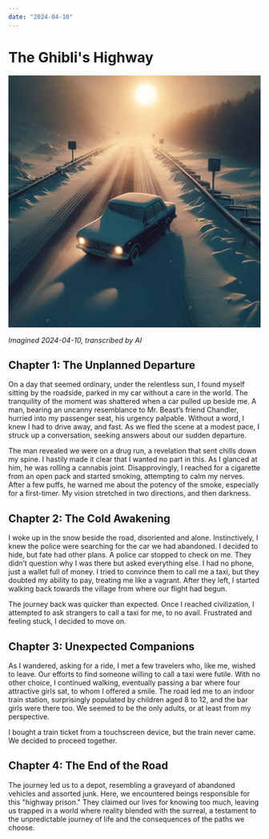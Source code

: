 ```yaml
---
date: "2024-04-10"
---
```


# The Ghibli's Highway

![](../assets/the_ghiblis_highroad.jpg)

*Imagined 2024-04-10, transcribed by AI*

## Chapter 1: The Unplanned Departure

On a day that seemed ordinary, under the relentless sun, I found myself sitting by the roadside, parked in my car without a care in the world. The tranquility of the moment was shattered when a car pulled up beside me. A man, bearing an uncanny resemblance to Mr. Beast’s friend Chandler, hurried into my passenger seat, his urgency palpable. Without a word, I knew I had to drive away, and fast. As we fled the scene at a modest pace, I struck up a conversation, seeking answers about our sudden departure.

The man revealed we were on a drug run, a revelation that sent chills down my spine. I hastily made it clear that I wanted no part in this. As I glanced at him, he was rolling a cannabis joint. Disapprovingly, I reached for a cigarette from an open pack and started smoking, attempting to calm my nerves. After a few puffs, he warned me about the potency of the smoke, especially for a first-timer. My vision stretched in two directions, and then darkness.

## Chapter 2: The Cold Awakening

I woke up in the snow beside the road, disoriented and alone. Instinctively, I knew the police were searching for the car we had abandoned. I decided to hide, but fate had other plans. A police car stopped to check on me. They didn’t question why I was there but asked everything else. I had no phone, just a wallet full of money. I tried to convince them to call me a taxi, but they doubted my ability to pay, treating me like a vagrant. After they left, I started walking back towards the village from where our flight had begun.

The journey back was quicker than expected. Once I reached civilization, I attempted to ask strangers to call a taxi for me, to no avail. Frustrated and feeling stuck, I decided to move on.

## Chapter 3: Unexpected Companions

As I wandered, asking for a ride, I met a few travelers who, like me, wished to leave. Our efforts to find someone willing to call a taxi were futile. With no other choice, I continued walking, eventually passing a bar where four attractive girls sat, to whom I offered a smile. The road led me to an indoor train station, surprisingly populated by children aged 8 to 12, and the bar girls were there too. We seemed to be the only adults, or at least from my perspective.

I bought a train ticket from a touchscreen device, but the train never came. We decided to proceed together.

## Chapter 4: The End of the Road

The journey led us to a depot, resembling a graveyard of abandoned vehicles and assorted junk. Here, we encountered beings responsible for this "highway prison." They claimed our lives for knowing too much, leaving us trapped in a world where reality blended with the surreal, a testament to the unpredictable journey of life and the consequences of the paths we choose.
